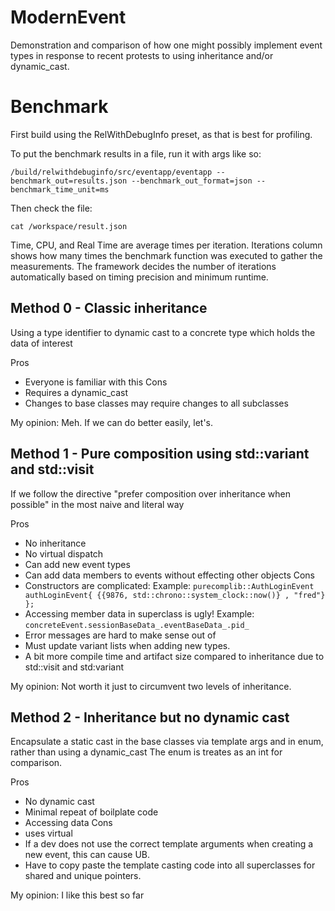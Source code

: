 # ModernEvent
Demonstration and comparison of how one might possibly implement event types in response to recent protests to using inheritance and/or dynamic_cast.

# Benchmark
First build using the RelWithDebugInfo preset, as that is best for profiling.

To put the benchmark results in a file, run it with args like so:
```
/build/relwithdebuginfo/src/eventapp/eventapp --benchmark_out=results.json --benchmark_out_format=json --benchmark_time_unit=ms
```

Then check the file:
```
cat /workspace/result.json
```

Time, CPU, and Real Time are average times per iteration. Iterations column shows how many times the benchmark function was executed to gather the measurements.
The framework decides the number of iterations automatically based on timing precision and minimum runtime.

## Method 0 - Classic inheritance
Using a type identifier to dynamic cast to a concrete type which holds the data of interest

Pros
- Everyone is familiar with this
Cons
- Requires a dynamic_cast
- Changes to base classes may require changes to all subclasses

My opinion: Meh. If we can do better easily, let's.

## Method 1 - Pure composition using std::variant and std::visit
If we follow the directive "prefer composition over inheritance when possible" in the most naive and literal way

Pros
- No inheritance
- No virtual dispatch
- Can add new event types
- Can add data members to events without effecting other objects
Cons
- Constructors are complicated: Example: `purecomplib::AuthLoginEvent authLoginEvent{ {{9876, std::chrono::system_clock::now()} , "fred"} };`
- Accessing member data in superclass is ugly! Example: `concreteEvent.sessionBaseData_.eventBaseData_.pid_`
- Error messages are hard to make sense out of
- Must update variant lists when adding new types.
- A bit more compile time and artifact size compared to inheritance due to std::visit and std:variant

My opinion: Not worth it just to circumvent two levels of inheritance.

## Method 2 - Inheritance but no dynamic cast
Encapsulate a static cast in the base classes via template args and in enum, rather than using a dynamic_cast
The enum is treates as an int for comparison.

Pros
- No dynamic cast
- Minimal repeat of boilplate code
- Accessing data 
Cons
- uses virtual
- If a dev does not use the correct template arguments when creating a new event, this can cause UB.
- Have to copy paste the template casting code into all superclasses for shared and unique pointers.

My opinion: I like this best so far

